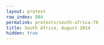 ```yaml
---
layout: protest
row_index: 884
permalink: protests/south-africa-70
title: South Africa, August 2014
hidden: true
---
```

